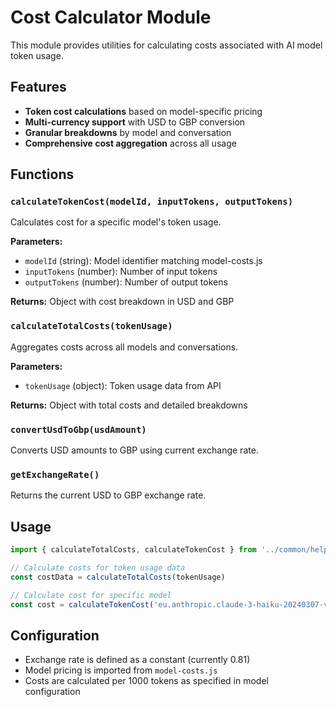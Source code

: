 # Cost Calculator Module

This module provides utilities for calculating costs associated with AI model token usage.

## Features

- **Token cost calculations** based on model-specific pricing
- **Multi-currency support** with USD to GBP conversion
- **Granular breakdowns** by model and conversation
- **Comprehensive cost aggregation** across all usage

## Functions

### `calculateTokenCost(modelId, inputTokens, outputTokens)`
Calculates cost for a specific model's token usage.

**Parameters:**
- `modelId` (string): Model identifier matching model-costs.js
- `inputTokens` (number): Number of input tokens
- `outputTokens` (number): Number of output tokens

**Returns:** Object with cost breakdown in USD and GBP

### `calculateTotalCosts(tokenUsage)`
Aggregates costs across all models and conversations.

**Parameters:**
- `tokenUsage` (object): Token usage data from API

**Returns:** Object with total costs and detailed breakdowns

### `convertUsdToGbp(usdAmount)`
Converts USD amounts to GBP using current exchange rate.

### `getExchangeRate()`
Returns the current USD to GBP exchange rate.

## Usage

```javascript
import { calculateTotalCosts, calculateTokenCost } from '../common/helpers/cost-calculator.js'

// Calculate costs for token usage data
const costData = calculateTotalCosts(tokenUsage)

// Calculate cost for specific model
const cost = calculateTokenCost('eu.anthropic.claude-3-haiku-20240307-v1:0', 1000, 500)
```

## Configuration

- Exchange rate is defined as a constant (currently 0.81)
- Model pricing is imported from `model-costs.js`
- Costs are calculated per 1000 tokens as specified in model configuration